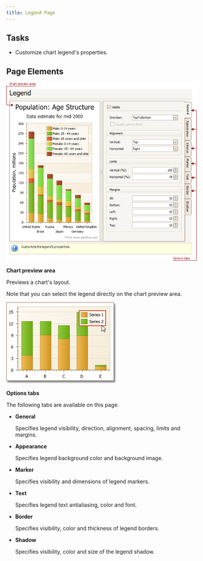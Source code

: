 ```yaml
---
title: Legend Page
---
```

## Tasks
* Customize chart legend's properties.

## Page Elements
![ChartWizard_LegendPage](../../../images/Img7238.png)

**Chart preview area**

Previews a chart's layout.

Note that you can select the legend directly on the chart preview area.

![ChartWizard_10a](../../../images/Img7415.png)

**Options tabs**

The following tabs are available on this page.
* **General**
	
	Specifies legend visibility, direction, alignment, spacing, limits and margins.
* **Appearance**
	
	Specifies legend background color and background image.
* **Marker**
	
	Specifies visibility and dimensions of legend markers.
* **Text**
	
	Specifies legend text antialiasing, color and font.
* **Border**
	
	Specifies visibility, color and thickness of legend borders.
* **Shadow**
	
	Specifies visibility, color and size of the legend shadow.
